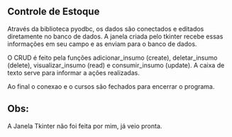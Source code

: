 ## Controle de Estoque

Através da biblioteca pyodbc, os dados são conectados e editados diretamente no banco de dados. A janela criada pelo tkinter recebe essas informações em seu campo e as enviam para o banco de dados.

O CRUD é feito pela funções adicionar_insumo (create), deletar_insumo (delete), visualizar_insumo (read) e consumir_insumo (update). A caixa de texto serve para informar a ações realizadas. 

Ao final o conexao e o cursos são fechados para encerrar o programa.


## Obs:

 A Janela Tkinter não foi feita por mim, já veio pronta.
